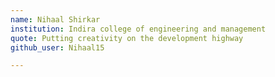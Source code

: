 ```yaml
---
name: Nihaal Shirkar
institution: Indira college of engineering and management
quote: Putting creativity on the development highway
github_user: Nihaal15

---
```

